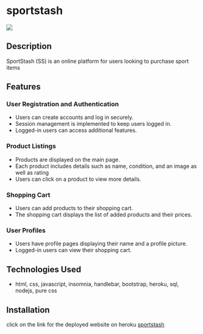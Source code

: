 # sportstash

<img src = "/public/assets/images/image.png">

## Description

SportStash (SS) is an online platform for users looking to purchase sport items

## Features

### User Registration and Authentication

- Users can create accounts and log in securely.
- Session management is implemented to keep users logged in.
- Logged-in users can access additional features.

### Product Listings

- Products are displayed on the main page.
- Each product includes details such as name, condition, and an image as well as rating
- Users can click on a product to view more details.

### Shopping Cart

- Users can add products to their shopping cart.
- The shopping cart displays the list of added products and their prices.

### User Profiles

- Users have profile pages displaying their name and a profile picture.
- Logged-in users can view their shopping cart.


## Technologies Used

- html, css, javascript, insomnia, handlebar, bootstrap, heroku, sql, nodejs, pure css

## Installation

click on the link for the deployed website on heroku [sportstash](https://sportstash-6f44bb76cc11.herokuapp.com/)
